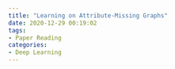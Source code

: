 ```yaml
---
title: "Learning on Attribute-Missing Graphs"
date: 2020-12-29 00:19:02
tags:
- Paper Reading
categories:
- Deep Learning
---
```


